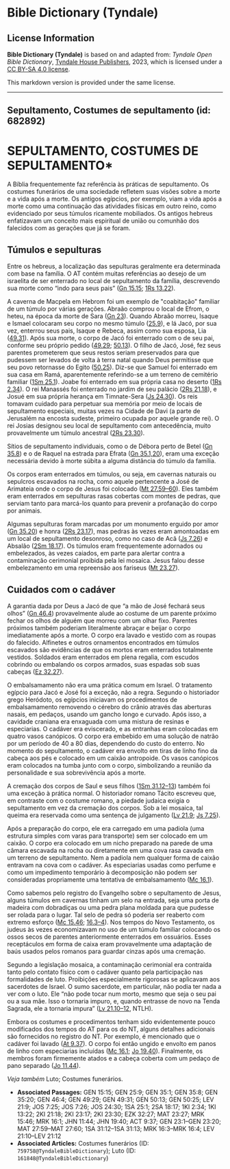 # Bible Dictionary (Tyndale)

## License Information

**Bible Dictionary (Tyndale)** is based on and adapted from: _Tyndale Open Bible Dictionary_, [Tyndale House Publishers](https://tyndaleopenresources.com/), 2023, which is licensed under a [CC BY-SA 4.0 license](https://creativecommons.org/licenses/by-sa/4.0/legalcode.en).

This markdown version is provided under the same license.



--------------------------------

## Sepultamento, Costumes de sepultamento (id: 682892)

SEPULTAMENTO, COSTUMES DE SEPULTAMENTO\*
========================================

A Bíblia frequentemente faz referência às práticas de sepultamento. Os costumes funerários de uma sociedade refletem suas visões sobre a morte e a vida após a morte. Os antigos egípcios, por exemplo, viam a vida após a morte como uma continuação das atividades físicas em outro reino, como evidenciado por seus túmulos ricamente mobiliados. Os antigos hebreus enfatizavam um conceito mais espiritual de união ou comunhão dos falecidos com as gerações que já se foram.

Túmulos e sepulturas
--------------------

Entre os hebreus, a localização das sepulturas geralmente era determinada com base na família. O AT contém muitas referências ao desejo de um israelita de ser enterrado no local de sepultamento da família, descrevendo sua morte como “indo para seus pais” ([Gn 15\.15](https://ref.ly/Gen15:15); [1Rs 13\.22](https://ref.ly/1Kgs13:22)).

A caverna de Macpela em Hebrom foi um exemplo de "coabitação" familiar de um túmulo por várias gerações. Abraão comprou o local de Efrom, o heteu, na época da morte de Sara ([Gn 23](https://ref.ly/Gen23:1-Gen23:20)). Quando Abraão morreu, Isaque e Ismael colocaram seu corpo no mesmo túmulo ([25\.9](https://ref.ly/Gen25:9)), e lá Jacó, por sua vez, enterrou seus pais, Isaque e Rebeca, assim como sua esposa, Lia ([49\.31](https://ref.ly/Gen49:31)). Após sua morte, o corpo de Jacó foi enterrado com o de seu pai, conforme seu próprio pedido ([49\.29](https://ref.ly/Gen49:29); [50\.13](https://ref.ly/Gen50:13)). O filho de Jacó, José, fez seus parentes prometerem que seus restos seriam preservados para que pudessem ser levados de volta à terra natal quando Deus permitisse que seu povo retornasse do Egito ([50\.25](https://ref.ly/Gen50:25)). Diz\-se que Samuel foi enterrado em sua casa em Ramá, aparentemente referindo\-se a um terreno de cemitério familiar ([1Sm 25\.1](https://ref.ly/1Sam25:1)). Joabe foi enterrado em sua própria casa no deserto ([1Rs 2\.34](https://ref.ly/1Kgs2:34)). O rei Manassés foi enterrado no jardim de seu palácio ([2Rs 21\.18](https://ref.ly/2Kgs21:18)), e Josué em sua própria herança em Timnate\-Sera ([Js 24\.30](https://ref.ly/Josh24:30)). Os reis tomavam cuidado para perpetuar sua memória por meio de locais de sepultamento especiais, muitas vezes na Cidade de Davi (a parte de Jerusalém na encosta sudeste, primeiro ocupada por aquele grande rei). O rei Josias designou seu local de sepultamento com antecedência, muito provavelmente um túmulo ancestral ([2Rs 23\.30](https://ref.ly/2Kgs23:30)).

Sítios de sepultamento individuais, como o de Débora perto de Betel ([Gn 35\.8](https://ref.ly/Gen35:8)) e o de Raquel na estrada para Efrata ([Gn 35\.1,20](https://ref.ly/Gen35:1,Gen35:20)), eram uma exceção necessária devido à morte súbita a alguma distância do túmulo da família.

Os corpos eram enterrados em túmulos, ou seja, em cavernas naturais ou sepulcros escavados na rocha, como aquele pertencente a José de Arimateia onde o corpo de Jesus foi colocado ([Mt 27\.59–60](https://ref.ly/Matt27:59-Matt27:60)). Eles também eram enterrados em sepulturas rasas cobertas com montes de pedras, que serviam tanto para marcá\-los quanto para prevenir a profanação do corpo por animais.

Algumas sepulturas foram marcadas por um monumento erguido por amor ([Gn 35\.20](https://ref.ly/Gen35:20)) e honra ([2Rs 23\.17](https://ref.ly/2Kgs23:17)), mas pedras às vezes eram amontoadas em um local de sepultamento desonroso, como no caso de Acã ([Js 7\.26](https://ref.ly/Josh7:26)) e Absalão ([2Sm 18\.17](https://ref.ly/2Sam18:17)). Os túmulos eram frequentemente adornados ou embelezados, às vezes caiados, em parte para alertar contra a contaminação cerimonial proibida pela lei mosaica. Jesus falou desse embelezamento em uma repreensão aos fariseus ([Mt 23\.27](https://ref.ly/Matt23:27)).

Cuidados com o cadáver
----------------------

A garantia dada por Deus a Jacó de que “a mão de José fechará seus olhos” ([Gn 46\.4](https://ref.ly/Gen46:4)) provavelmente alude ao costume de um parente próximo fechar os olhos de alguém que morreu com um olhar fixo. Parentes próximos também poderiam literalmente abraçar e beijar o corpo imediatamente após a morte. O corpo era lavado e vestido com as roupas do falecido. Alfinetes e outros ornamentos encontrados em túmulos escavados são evidências de que os mortos eram enterrados totalmente vestidos. Soldados eram enterrados em plena regalia, com escudos cobrindo ou embalando os corpos armados, suas espadas sob suas cabeças ([Ez 32\.27](https://ref.ly/Ezek32:27)).

O embalsamamento não era uma prática comum em Israel. O tratamento egípcio para Jacó e José foi a exceção, não a regra. Segundo o historiador grego Heródoto, os egípcios iniciavam os procedimentos de embalsamamento removendo o cérebro do crânio através das aberturas nasais, em pedaços, usando um gancho longo e curvado. Após isso, a cavidade craniana era enxaguada com uma mistura de resinas e especiarias. O cadáver era eviscerado, e as entranhas eram colocadas em quatro vasos canópicos. O corpo era embebido em uma solução de natrão por um período de 40 a 80 dias, dependendo do custo do enterro. No momento do sepultamento, o cadáver era envolto em tiras de linho fino da cabeça aos pés e colocado em um caixão antropoide. Os vasos canópicos eram colocados na tumba junto com o corpo, simbolizando a reunião da personalidade e sua sobrevivência após a morte.

A cremação dos corpos de Saul e seus filhos ([1Sm 31\.12–13](https://ref.ly/1Sam31:12-1Sam31:13)) também foi uma exceção à prática normal. O historiador romano Tácito escreveu que, em contraste com o costume romano, a piedade judaica exigia o sepultamento em vez da cremação dos corpos. Sob a lei mosaica, tal queima era reservada como uma sentença de julgamento ([Lv 21\.9](https://ref.ly/Lev21:9); [Js 7\.25](https://ref.ly/Josh7:25)).

Após a preparação do corpo, ele era carregado em uma padiola (uma estrutura simples com varas para transporte) sem ser colocado em um caixão. O corpo era colocado em um nicho preparado na parede de uma câmara escavada na rocha ou diretamente em uma cova rasa cavada em um terreno de sepultamento. Nem a padiola nem qualquer forma de caixão entravam na cova com o cadáver. As especiarias usadas como perfume e como um impedimento temporário à decomposição não podem ser consideradas propriamente uma tentativa de embalsamamento ([Mc 16\.1](https://ref.ly/Mark16:1)).

Como sabemos pelo registro do Evangelho sobre o sepultamento de Jesus, alguns túmulos em cavernas tinham um selo na entrada, seja uma porta de madeira com dobradiças ou uma pedra plana moldada para que pudesse ser rolada para o lugar. Tal selo de pedra só poderia ser reaberto com extremo esforço ([Mc 15\.46](https://ref.ly/Mark15:46); [16\.3–4](https://ref.ly/Mark16:3-Mark16:4)). Nos tempos do Novo Testamento, os judeus às vezes economizavam no uso de um túmulo familiar colocando os ossos secos de parentes anteriormente enterrados em ossuários. Esses receptáculos em forma de caixa eram provavelmente uma adaptação de baús usados pelos romanos para guardar cinzas após uma cremação.

Segundo a legislação mosaica, a contaminação cerimonial era contraída tanto pelo contato físico com o cadáver quanto pela participação nas formalidades de luto. Proibições especialmente rigorosas se aplicavam aos sacerdotes de Israel. O sumo sacerdote, em particular, não podia ter nada a ver com o luto. Ele “não pode tocar num morto, mesmo que seja o seu pai ou a sua mãe. Isso o tornaria impuro, e, quando entrasse de novo na Tenda Sagrada, ele a tornaria impura” ([Lv 21\.10–12](https://ref.ly/Lev21:10-Lev21:12), NTLH).

Embora os costumes e procedimentos tenham sido evidentemente pouco modificados dos tempos do AT para os do NT, alguns detalhes adicionais são fornecidos no registro do NT. Por exemplo, é mencionado que o cadáver foi lavado ([At 9\.37](https://ref.ly/Acts9:37)). O corpo foi então ungido e envolto em panos de linho com especiarias incluídas ([Mc 16\.1](https://ref.ly/Mark16:1); [Jo 19\.40](https://ref.ly/John19:40)). Finalmente, os membros foram firmemente atados e a cabeça coberta com um pedaço de pano separado ([Jo 11\.44](https://ref.ly/John11:44)).

*Veja também* Luto; Costumes funerários.

* **Associated Passages:** GEN 15:15; GEN 25:9; GEN 35:1; GEN 35:8; GEN 35:20; GEN 46:4; GEN 49:29; GEN 49:31; GEN 50:13; GEN 50:25; LEV 21:9; JOS 7:25; JOS 7:26; JOS 24:30; 1SA 25:1; 2SA 18:17; 1KI 2:34; 1KI 13:22; 2KI 21:18; 2KI 23:17; 2KI 23:30; EZK 32:27; MAT 23:27; MRK 15:46; MRK 16:1; JHN 11:44; JHN 19:40; ACT 9:37; GEN 23:1–GEN 23:20; MAT 27:59–MAT 27:60; 1SA 31:12–1SA 31:13; MRK 16:3–MRK 16:4; LEV 21:10–LEV 21:12
* **Associated Articles:** Costumes funerários (ID: `759758@TyndaleBibleDictionary`); Luto (ID: `161848@TyndaleBibleDictionary`)

